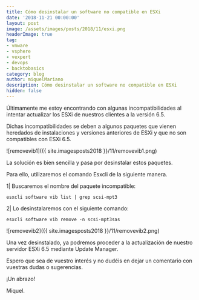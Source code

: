 ```yaml
---
title: Cómo desinstalar un software no compatible en ESXi
date: '2018-11-21 00:00:00'
layout: post
image: /assets/images/posts/2018/11/esxi.png
headerImage: true
tag:
- vmware
- vsphere
- vexpert
- devops
- backtobasics
category: blog
author: miquelMariano
description: Cómo desinstalar un software no compatible en ESXi
hidden: false
---
```


Últimamente me estoy encontrando con algunas incompatibilidades al intentar actualizar los ESXi de nuestros clientes a la versión 6.5.

Dichas incompatibilidades se deben a algunos paquetes que vienen heredados de instalaciones y versiones anteriores de ESXi y que no son compatibles con ESXi 6.5.

![removevib1]({{ site.imagesposts2018 }}/11/removevib1.png)

La solución es bien sencilla y pasa por desinstalar estos paquetes.

Para ello, utilizaremos el comando Esxcli de la siguiente manera.

1| Buscaremos el nombre del paquete incompatible:

```ssh
esxcli software vib list | grep scsi-mpt3
```

2| Lo desinstalaremos con el siguiente comando:

```ssh
esxcli software vib remove -n scsi-mpt3sas
```

![removevib2]({{ site.imagesposts2018 }}/11/removevib2.png)

Una vez desinstalado, ya podremos proceder a la actualización de nuestro servidor ESXi 6.5 mediante Update Manager.

Espero que sea de vuestro interés y no dudéis en dejar un comentario con vuestras dudas o sugerencias.

¡Un abrazo!

Miquel.
